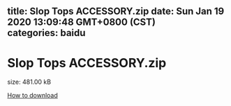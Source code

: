 
title: Slop Tops ACCESSORY.zip
date: Sun Jan 19 2020 13:09:48 GMT+0800 (CST)    
categories: baidu
---

# Slop Tops ACCESSORY.zip
size: 481.00 kB
 
 

[How to download](https://bpcam.bemobtrk.com/go/2ceec3aa-1ca2-46d6-b9ff-aaa5c184517c?jno=763)